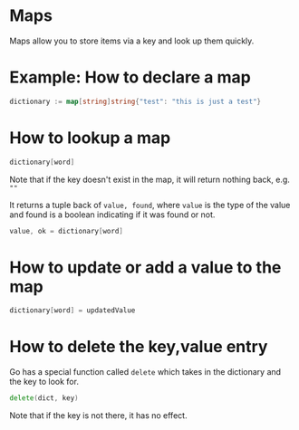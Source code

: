 # Maps

Maps allow you to store items via a key and look up them quickly.

# Example: How to declare a map

```go
dictionary := map[string]string{"test": "this is just a test"}
```

# How to lookup a map

```go
dictionary[word]
```

Note that if the key doesn't exist in the map, it will return nothing back, e.g. `""`

It returns a tuple back of `value, found`, where `value` is the type of the value and found is a boolean indicating if it was found or not.

```go
value, ok = dictionary[word]
```

# How to update or add a value to the map

```go
dictionary[word] = updatedValue
```

# How to delete the key,value entry

Go has a special function called `delete` which takes in the dictionary and the key to look for.

```go
delete(dict, key)
```

Note that if the key is not there, it has no effect.
